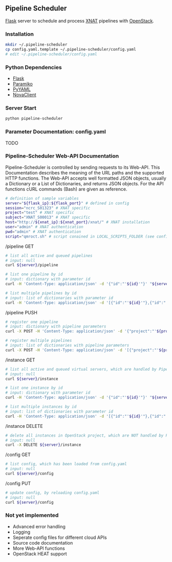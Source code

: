 ## Pipeline Scheduler

[Flask](http://flask.pocoo.org/) server to schedule and process [XNAT](http://www.xnat.org/) pipelines with [OpenStack](http://www.openstack.org/).


### Installation

```bash
mkdir ~/.pipeline-scheduler
cp config.yaml.template ~/.pipeline-scheduler/config.yaml
# edit ~/.pipeline-scheduler/config.yaml
```

### Python Dependencies
* [Flask](http://flask.pocoo.org/)
* [Paramiko](http://www.paramiko.org/)
* [PyYAML](http://pyyaml.org/)
* [NovaClient](https://github.com/openstack/python-novaclient/)


### Server Start

```bash
python pipeline-scheduler
```


### Parameter Documentation: config.yaml

TODO

### Pipeline-Scheduler Web-API Documentation

Pipeline-Scheduler is controlled by sending requests to its Web-API. This Documentation describes the meaning of the URL paths and the supported HTTP functions. The Web-API accepts well formatted JSON objects, usually a Dictionary or a List of Dictionaries, and returns JSON objects. For the API functions cURL commands (Bash) are given as reference.

```bash
# definition of sample variables
server="${flask_ip}:${flask_port}" # defined in config
session="ncrc_S01323" # XNAT specific
project="test" # XNAT specific
subject="XNAT_S00013" # XNAT specific
host="http://${xnat_ip}:${xnat_port}/xnat/" # XNAT installation
user="admin" # XNAT authentication
pwd="admin" # XNAT authentication
script="qmroct.sh" # script conained in LOCAL_SCRIPTS_FOLDER (see config) to be executed in cloud VM
```

/pipeline GET
```bash
# list all active and queued pipelines
# input: null
curl ${server}/pipeline

# list one pipeline by id
# input: dictionary with parameter id
curl -H 'Content-Type: application/json' -d '{"id":"'${id}'"}' "${server}/pipeline"

# list multiple pipelines by id
# input: list of dictionaries with parameter id
curl -H 'Content-Type: application/json' -d '[{"id":"'${id}'"},{"id":"'${id}'"}]' "${server}/pipeline"
```

/pipeline PUSH
```bash
# register one pipeline
# input: dictionary with pipeline parameters
curl -X POST -H 'Content-Type: application/json' -d '{"project":"'${project}'","subject":"'${subject}'","session":"'${session}'","host":"'${host}'","user":"'${user}'","pwd":"'${pwd}'","script":"'${script}'"}' "${server}/pipeline"

# register multiple pipelines
# input: list of dictionaries with pipeline parameters
curl -X POST -H 'Content-Type: application/json' -d '[{"project":"'${project}'","subject":"'${subject}'","session":"'${session}'","host":"'${host}'","user":"'${user}'","pwd":"'${pwd}'","script":"'${script}'"},{"project":"'${project}'","subject":"'${subject}'","session":"'${session}'","host":"'${host}'","user":"'${user}'","pwd":"'${pwd}'","script":"'${script}'"}]' "${server}/pipeline"
```

/instance GET
```bash
# list all active and queued virtual servers, which are handled by Pipeline-Scheduler
# input: null
curl ${server}/instance

# list one instance by id
# input: dictionary with parameter id
curl -H 'Content-Type: application/json' -d '{"id":"'${id}'"}' "${server}/instance"

# list multiple instances by id
# input: list of dictionaries with parameter id
curl -H 'Content-Type: application/json' -d '[{"id":"'${id}'"},{"id":"'${id}'"}]' "${server}/instance"
```

/instance DELETE
```bash
# delete all instances in OpenStack project, which are NOT handled by Pipeline-Scheduler, to free resources
# input: null
curl -X DELETE ${server}/instance
```

/config GET
```bash
# list config, which has been loaded from config.yaml
# input: null
curl ${server}/config
```

/config PUT
```bash
# update config, by reloading config.yaml
# input: null
curl ${server}/config
```

### Not yet implemented

* Advanced error handling
* Logging
* Seperate config files for different cloud APIs
* Source code documentation
* More Web-API functions
* OpenStack HEAT support
